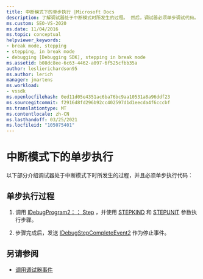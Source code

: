 ```yaml
---
title: 中断模式下的单步执行 |Microsoft Docs
description: 了解调试器处于中断模式时所发生的过程。 然后，调试器必须单步调试代码。
ms.custom: SEO-VS-2020
ms.date: 11/04/2016
ms.topic: conceptual
helpviewer_keywords:
- break mode, stepping
- stepping, in break mode
- debugging [Debugging SDK], stepping in break mode
ms.assetid: b08dc8ee-6c63-4462-a097-6f525cfbb35a
author: leslierichardson95
ms.author: lerich
manager: jmartens
ms.workload:
- vssdk
ms.openlocfilehash: 0ed11d05e4351ac6ba76bc9aa10531a8a96ddf23
ms.sourcegitcommit: f2916d8fd296b92cc402597d1d1eecda4f6cccbf
ms.translationtype: MT
ms.contentlocale: zh-CN
ms.lasthandoff: 03/25/2021
ms.locfileid: "105075401"
---
```

# <a name="stepping-in-break-mode"></a>中断模式下的单步执行
以下部分介绍调试器处于中断模式下时所发生的过程，并且必须单步执行代码：

## <a name="stepping-process"></a>单步执行过程

1. 调用 [IDebugProgram2：： Step](../../extensibility/debugger/reference/idebugprogram2-step.md) ，并使用 [STEPKIND](../../extensibility/debugger/reference/stepkind.md) 和 [STEPUNIT](../../extensibility/debugger/reference/stepunit.md) 参数执行步骤。

2. 步骤完成后，发送 [IDebugStepCompleteEvent2](../../extensibility/debugger/reference/idebugstepcompleteevent2.md) 作为停止事件。

## <a name="see-also"></a>另请参阅
- [调用调试器事件](../../extensibility/debugger/calling-debugger-events.md)
